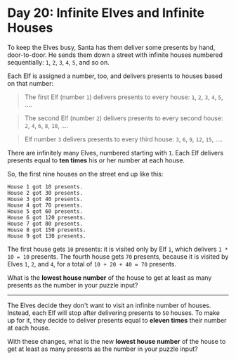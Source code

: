 # Day 20: Infinite Elves and Infinite Houses

To keep the Elves busy, Santa has them deliver some presents by hand,
door-to-door. He sends them down a street with infinite houses numbered
sequentially: `1`, `2`, `3`, `4`, `5`, and so on.

Each Elf is assigned a number, too, and delivers presents to houses based on
that number:

> The first Elf (number `1`) delivers presents to every house: `1`, `2`, `3`, `4`, `5`, ....

> The second Elf (number `2`) delivers presents to every second house: `2`, `4`, `6`, `8`, `10`, ....

> Elf number `3` delivers presents to every third house: `3`, `6`, `9`, `12`, `15`, ....

There are infinitely many Elves, numbered starting with `1`. Each Elf
delivers presents equal to **ten times** his or her number at each house.

So, the first nine houses on the street end up like this:

```
House 1 got 10 presents.
House 2 got 30 presents.
House 3 got 40 presents.
House 4 got 70 presents.
House 5 got 60 presents.
House 6 got 120 presents.
House 7 got 80 presents.
House 8 got 150 presents.
House 9 got 130 presents.
```

The first house gets `10` presents: it is visited only by Elf `1`, which
delivers `1 * 10 = 10` presents. The fourth house gets `70` presents,
because it is visited by Elves `1`, `2`, and `4`, for a total of `10 + 20 +
40 = 70` presents.

What is the **lowest house number** of the house to get at least as many
presents as the number in your puzzle input?

---

The Elves decide they don't want to visit an infinite number of houses.
Instead, each Elf will stop after delivering presents to `50` houses. To make
up for it, they decide to deliver presents equal to **eleven times** their
number at each house.

With these changes, what is the new **lowest house number** of the house to get
at least as many presents as the number in your puzzle input?
